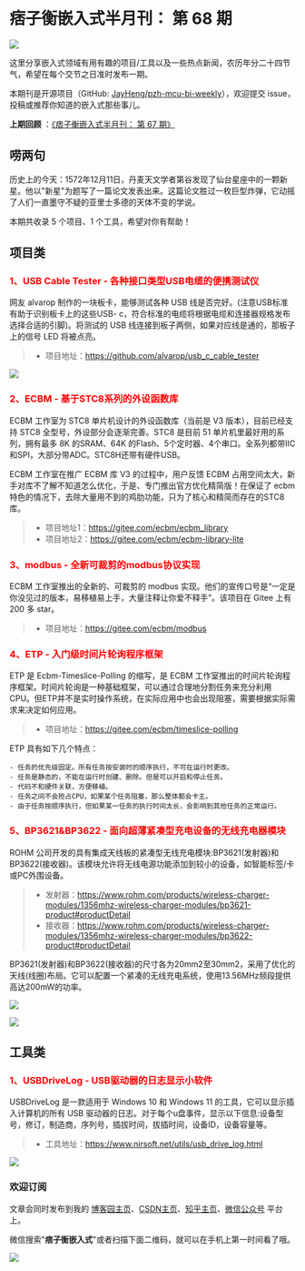 # 痞子衡嵌入式半月刊： 第 68 期

![](http://henjay724.com/image/cnblogs/pzh_mcu_bi_weekly.PNG)

这里分享嵌入式领域有用有趣的项目/工具以及一些热点新闻，农历年分二十四节气，希望在每个交节之日准时发布一期。

本期刊是开源项目（GitHub: [JayHeng/pzh-mcu-bi-weekly](https://github.com/JayHeng/pzh-mcu-bi-weekly)），欢迎提交 issue，投稿或推荐你知道的嵌入式那些事儿。

**上期回顾** ：[《痞子衡嵌入式半月刊： 第 67 期》](https://www.cnblogs.com/henjay724/p/16920757.html)

## 唠两句

历史上的今天：1572年12月11日，丹麦天文学者第谷发现了仙台星座中的一颗新星。他以"新星"为题写了一篇论文发表出来。这篇论文胜过一枚巨型炸弹，它动摇了人们一直墨守不疑的亚里士多德的天体不变的学说。

本期共收录 5 个项目、1 个工具，希望对你有帮助！

## 项目类

### <font color="red">1、USB Cable Tester - 各种接口类型USB电缆的便携测试仪</font>

网友 alvarop 制作的一块板卡，能够测试各种 USB 线是否完好。(注意USB标准有助于识别板卡上的这些USB- c，符合标准的电缆将根据电缆和连接器规格发布选择合适的引脚)。将测试的 USB 线连接到板子两侧，如果对应线是通的，那板子上的信号 LED 将被点亮。

> * 项目地址：https://github.com/alvarop/usb_c_cable_tester

![](http://henjay724.com/image/biweekly20221211/usb_c_cable_tester.PNG)

### <font color="red">2、ECBM - 基于STC8系列的外设函数库</font>

ECBM 工作室为 STC8 单片机设计的外设函数库（当前是 V3 版本），目前已经支持 STC8 全型号，外设部分会逐渐完善。STC8 是目前 51 单片机里最好用的系列，拥有最多 8K 的SRAM、64K 的Flash、5个定时器、4个串口。全系列都带IIC和SPI，大部分带ADC。STC8H还带有硬件USB。

ECBM 工作室在推广 ECBM 库 V3 的过程中，用户反馈 ECBM 占用空间太大，新手对库不了解不知道怎么优化，于是、专门推出官方优化精简版！在保证了 ecbm 特色的情况下，去除大量用不到的鸡肋功能，只为了核心和精简而存在的STC8库。

> * 项目地址1：https://gitee.com/ecbm/ecbm_library
> * 项目地址2：https://gitee.com/ecbm/ecbm-library-lite

### <font color="red">3、modbus - 全新可裁剪的modbus协议实现</font>

ECBM 工作室推出的全新的、可裁剪的 modbus 实现。他们的宣传口号是“一定是你没见过的版本，易移植易上手，大量注释让你爱不释手”。该项目在 Gitee 上有 200 多 star。

> * 项目地址：https://gitee.com/ecbm/modbus

### <font color="red">4、ETP - 入门级时间片轮询程序框架</font>

ETP 是 Ecbm-Timeslice-Polling 的缩写，是 ECBM 工作室推出的时间片轮询程序框架。时间片轮询是一种基础框架，可以通过合理地分割任务来充分利用CPU。但ETP并不是实时操作系统，在实际应用中也会出现阻塞，需要根据实际需求来决定如何应用。

> * 项目地址：https://gitee.com/ecbm/timeslice-polling

ETP 具有如下几个特点：

```text
- 任务的优先级固定。所有任务按安装时的顺序执行，不可在运行时更改。
- 任务是静态的，不能在运行时创建、删除。但是可以开启和停止任务。
- 代码不和硬件关联，方便移植。
- 任务之间不会抢占CPU，如果某个任务阻塞，那么整体都会卡主。
- 由于任务按顺序执行，但如果某一任务的执行时间太长，会影响到其他任务的正常运行。
```

### <font color="red">5、BP3621&BP3622 - 面向超薄紧凑型充电设备的无线充电器模块</font>

ROHM 公司开发的具有集成天线板的紧凑型无线充电模块:BP3621(发射器)和BP3622(接收器)。该模块允许将无线电源功能添加到较小的设备，如智能标签/卡或PC外围设备。

> * 发射器：https://www.rohm.com/products/wireless-charger-modules/1356mhz-wireless-charger-modules/bp3621-product#productDetail
> * 接收器：https://www.rohm.com/products/wireless-charger-modules/1356mhz-wireless-charger-modules/bp3622-product#productDetail

BP3621(发射器)和BP3622(接收器)的尺寸各为20mm2至30mm2，采用了优化的天线(线圈)布局。它可以配置一个紧凑的无线充电系统，使用13.56MHz频段提供高达200mW的功率。

![](http://henjay724.com/image/biweekly20221211/BP3621-BP3622.PNG)

![](http://henjay724.com/image/biweekly20221211/BP3621-BP3622-2.PNG)

## 工具类

### <font color="red">1、USBDriveLog - USB驱动器的日志显示小软件</font>

USBDriveLog 是一款适用于 Windows 10 和 Windows 11 的工具，它可以显示插入计算机的所有 USB 驱动器的日志。对于每个u盘事件，显示以下信息:设备型号，修订，制造商，序列号，插拔时间，拔插时间，设备ID，设备容量等。

> * 工具地址：https://www.nirsoft.net/utils/usb_drive_log.html

![](http://henjay724.com/image/biweekly20221211/USBDriveLog.PNG)

### 欢迎订阅

文章会同时发布到我的 [博客园主页](https://www.cnblogs.com/henjay724/)、[CSDN主页](https://blog.csdn.net/henjay724)、[知乎主页](https://www.zhihu.com/people/henjay724)、[微信公众号](http://weixin.sogou.com/weixin?type=1&query=痞子衡嵌入式) 平台上。

微信搜索"__痞子衡嵌入式__"或者扫描下面二维码，就可以在手机上第一时间看了哦。

![](http://henjay724.com/image/github/pzhMcu_qrcode_258x258.jpg)

